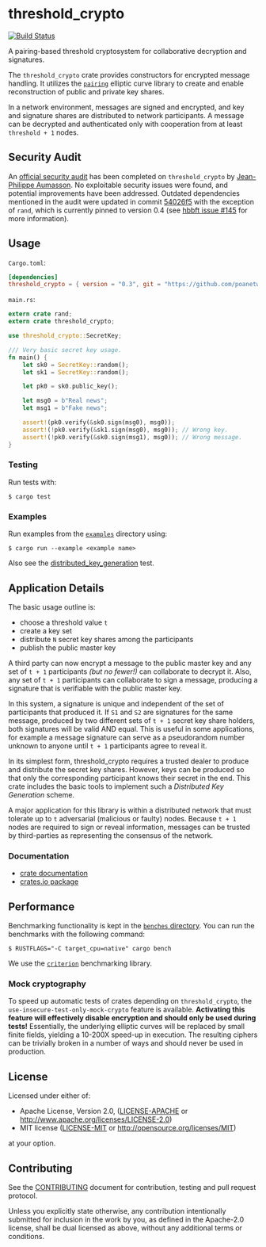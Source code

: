 # threshold_crypto

[![Build Status](https://travis-ci.org/poanetwork/threshold_crypto.svg?branch=master)](https://travis-ci.org/poanetwork/threshold_crypto)

A pairing-based threshold cryptosystem for collaborative decryption and
signatures.

The `threshold_crypto` crate provides constructors for encrypted message handling. It utilizes the [`pairing`](https://crates.io/crates/pairing) elliptic curve library to create and enable reconstruction of public and private key shares.

In a network environment, messages are signed and encrypted, and key and
signature shares are distributed to network participants. A message can be
decrypted and authenticated only with cooperation from at least `threshold +
1` nodes.

## Security Audit

An [official security audit](https://github.com/poanetwork/wiki/wiki/Threshold-Crypto-Audit) has been completed on `threshold_crypto` by [Jean-Philippe Aumasson](https://aumasson.jp/). No exploitable security issues were found, and potential improvements have been addressed. Outdated dependencies mentioned in the audit were updated in commit [54026f5](https://github.com/poanetwork/threshold_crypto/commit/54026f5fe7e0b5a52e446ac01a50469da1f15a71) with the exception of `rand`, which is currently pinned to version 0.4 (see [hbbft issue #145](https://github.com/poanetwork/hbbft/issues/145) for more information).

## Usage

`Cargo.toml`:

```toml
[dependencies]
threshold_crypto = { version = "0.3", git = "https://github.com/poanetwork/threshold_crypto" }
```

`main.rs`:

```rust
extern crate rand;
extern crate threshold_crypto;

use threshold_crypto::SecretKey;

/// Very basic secret key usage.
fn main() {
    let sk0 = SecretKey::random();
    let sk1 = SecretKey::random();

    let pk0 = sk0.public_key();

    let msg0 = b"Real news";
    let msg1 = b"Fake news";

    assert!(pk0.verify(&sk0.sign(msg0), msg0));
    assert!(!pk0.verify(&sk1.sign(msg0), msg0)); // Wrong key.
    assert!(!pk0.verify(&sk0.sign(msg1), msg0)); // Wrong message.
}
```

### Testing

Run tests with:

```
$ cargo test
```

### Examples

Run examples from the [`examples`](examples) directory using:

```
$ cargo run --example <example name>
```

Also see the
[distributed_key_generation](https://github.com/poanetwork/threshold_crypto/blob/d81953b55d181311c2a4eed2b6c34059fcf3fdae/src/poly.rs#L967)
test.

## Application Details

The basic usage outline is:
* choose a threshold value `t`
* create a key set
* distribute `N` secret key shares among the participants
* publish the public master key

A third party can now encrypt a message to the public master key
and any set of `t + 1` participants *(but no fewer!)* can collaborate to
decrypt it. Also, any set of `t + 1` participants can collaborate to sign a message,
producing a signature that is verifiable with the public master key.

In this system, a signature is unique and independent of
the set of participants that produced it. If `S1` and `S2` are
signatures for the same message, produced by two different sets of `t + 1`
secret key share holders, both signatures will be valid AND
equal. This is useful in some applications, for example a message signature can serve as a pseudorandom number unknown to anyone until `t + 1` participants agree to reveal it.

In its simplest form, threshold_crypto requires a trusted dealer to
produce and distribute the secret key shares. However, keys can be produced so that only the corresponding participant knows their secret in the end.  This crate
includes the basic tools to implement such a *Distributed Key Generation*
scheme.

A major application for this library is within a distributed network that
must tolerate up to `t` adversarial (malicious or faulty) nodes. Because `t +
1` nodes are required to sign or reveal information, messages can be trusted
by third-parties as representing the consensus of the network.

### Documentation

* [crate documentation](https://docs.rs/threshold_crypto/)
* [crates.io package](https://crates.io/crates/threshold_crypto) 

## Performance

Benchmarking functionality is kept in the [`benches` directory](benches). You
can run the benchmarks with the following command:

```
$ RUSTFLAGS="-C target_cpu=native" cargo bench
```

We use the [`criterion`](https://crates.io/crates/criterion) benchmarking library.

### Mock cryptography

To speed up automatic tests of crates depending on `threshold_crypto`, the `use-insecure-test-only-mock-crypto` feature is available. **Activating this feature will effectively disable encryption and should only be used during tests!** Essentially, the underlying elliptic curves will be replaced by small finite fields, yielding a 10-200X speed-up in execution. The resulting ciphers can be trivially broken in a number of ways and should never be used in production.

## License

Licensed under either of:

* Apache License, Version 2.0, ([LICENSE-APACHE](LICENSE-APACHE) or http://www.apache.org/licenses/LICENSE-2.0)
* MIT license ([LICENSE-MIT](LICENSE-MIT) or http://opensource.org/licenses/MIT)

at your option.

## Contributing

See the [CONTRIBUTING](CONTRIBUTING.md) document for contribution, testing and
pull request protocol.

Unless you explicitly state otherwise, any contribution intentionally
submitted for inclusion in the work by you, as defined in the Apache-2.0
license, shall be dual licensed as above, without any additional terms or
conditions.
